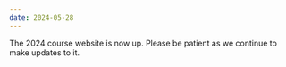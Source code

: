 ```yaml
---
date: 2024-05-28
---
```

The 2024 course website is now up. Please be patient as we continue to make updates to it.